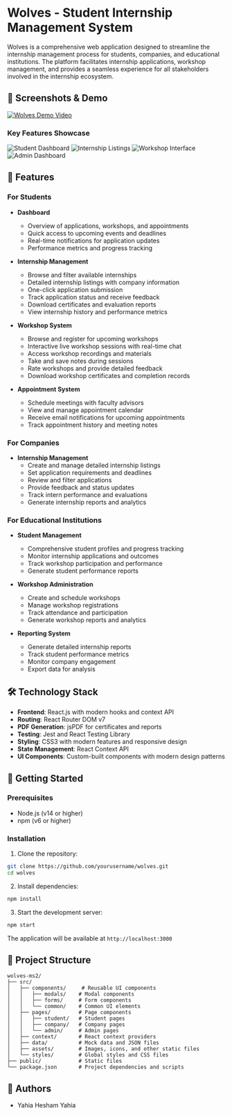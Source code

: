 # Wolves - Student Internship Management System

Wolves is a comprehensive web application designed to streamline the internship management process for students, companies, and educational institutions. The platform facilitates internship applications, workshop management, and provides a seamless experience for all stakeholders involved in the internship ecosystem.

## 📸 Screenshots & Demo

[![Wolves Demo Video](wolves-ms2/src/assets/demo/pic1.png)](https://drive.google.com/file/d/1a91Av27RVmSw3Cu35nDWYFga0IOgCX7Q/view?usp=drive_link)

### Key Features Showcase
![Student Dashboard](wolves-ms2/src/assets/demo/pic1.png)
![Internship Listings](wolves-ms2/src/assets/demo/pic1.png)
![Workshop Interface](wolves-ms2/src/assets/demo/pic1.png)
![Admin Dashboard](wolves-ms2/src/assets/demo/pic1.png)

## 🌟 Features

### For Students
- **Dashboard**
  - Overview of applications, workshops, and appointments
  - Quick access to upcoming events and deadlines
  - Real-time notifications for application updates
  - Performance metrics and progress tracking

- **Internship Management**
  - Browse and filter available internships
  - Detailed internship listings with company information
  - One-click application submission
  - Track application status and receive feedback
  - Download certificates and evaluation reports
  - View internship history and performance metrics

- **Workshop System**
  - Browse and register for upcoming workshops
  - Interactive live workshop sessions with real-time chat
  - Access workshop recordings and materials
  - Take and save notes during sessions
  - Rate workshops and provide detailed feedback
  - Download workshop certificates and completion records

- **Appointment System**
  - Schedule meetings with faculty advisors
  - View and manage appointment calendar
  - Receive email notifications for upcoming appointments
  - Track appointment history and meeting notes

### For Companies
- **Internship Management**
  - Create and manage detailed internship listings
  - Set application requirements and deadlines
  - Review and filter applications
  - Provide feedback and status updates
  - Track intern performance and evaluations
  - Generate internship reports and analytics


### For Educational Institutions
- **Student Management**
  - Comprehensive student profiles and progress tracking
  - Monitor internship applications and outcomes
  - Track workshop participation and performance
  - Generate student performance reports

- **Workshop Administration**
  - Create and schedule workshops
  - Manage workshop registrations
  - Track attendance and participation
  - Generate workshop reports and analytics

- **Reporting System**
  - Generate detailed internship reports
  - Track student performance metrics
  - Monitor company engagement
  - Export data for analysis

## 🛠️ Technology Stack

- **Frontend**: React.js with modern hooks and context API
- **Routing**: React Router DOM v7
- **PDF Generation**: jsPDF for certificates and reports
- **Testing**: Jest and React Testing Library
- **Styling**: CSS3 with modern features and responsive design
- **State Management**: React Context API
- **UI Components**: Custom-built components with modern design patterns

## 🚀 Getting Started

### Prerequisites
- Node.js (v14 or higher)
- npm (v6 or higher)

### Installation

1. Clone the repository:
```bash
git clone https://github.com/yourusername/wolves.git
cd wolves
```

2. Install dependencies:
```bash
npm install
```

3. Start the development server:
```bash
npm start
```

The application will be available at `http://localhost:3000`

## 📁 Project Structure

```
wolves-ms2/
├── src/
│   ├── components/     # Reusable UI components
│   │   ├── modals/    # Modal components
│   │   ├── forms/     # Form components
│   │   └── common/    # Common UI elements
│   ├── pages/         # Page components
│   │   ├── student/   # Student pages
│   │   ├── company/   # Company pages
│   │   └── admin/     # Admin pages
│   ├── context/       # React context providers
│   ├── data/          # Mock data and JSON files
│   ├── assets/        # Images, icons, and other static files
│   └── styles/        # Global styles and CSS files
├── public/            # Static files
└── package.json       # Project dependencies and scripts
```


## 👥 Authors

- Yahia Hesham Yahia

